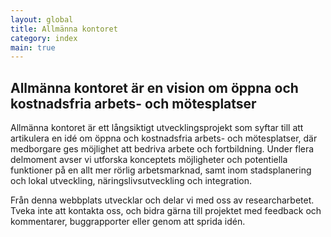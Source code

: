 ```yaml
---
layout: global
title: Allmänna kontoret
category: index
main: true
---
```


## Allmänna kontoret är en vision om öppna och kostnadsfria arbets- och mötesplatser

Allmänna kontoret är ett långsiktigt utvecklingsprojekt som syftar till att artikulera en idé om öppna och kostnadsfria arbets- och mötesplatser, där medborgare ges möjlighet att bedriva arbete och fortbildning. Under flera delmoment avser vi utforska konceptets möjligheter och potentiella funktioner på en allt mer rörlig arbetsmarknad, samt inom stadsplanering och lokal utveckling, näringslivsutveckling och integration.

Från denna webbplats utvecklar och delar vi med oss av researcharbetet. Tveka inte att kontakta oss, och bidra gärna till projektet med feedback och kommentarer, buggrapporter eller genom att sprida idén.
